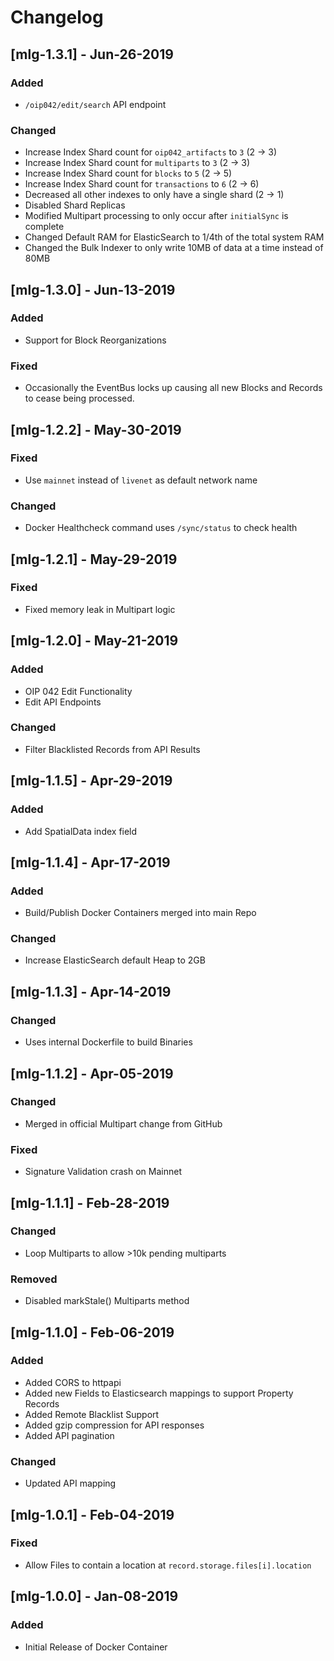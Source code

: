 # Changelog
## [mlg-1.3.1] - Jun-26-2019
### Added
- `/oip042/edit/search` API endpoint

### Changed
- Increase Index Shard count for `oip042_artifacts` to `3` (2 -> 3)
- Increase Index Shard count for `multiparts` to `3` (2 -> 3)
- Increase Index Shard count for `blocks` to `5` (2 -> 5)
- Increase Index Shard count for `transactions` to `6` (2 -> 6)
- Decreased all other indexes to only have a single shard (2 -> 1)
- Disabled Shard Replicas
- Modified Multipart processing to only occur after `initialSync` is complete
- Changed Default RAM for ElasticSearch to 1/4th of the total system RAM
- Changed the Bulk Indexer to only write 10MB of data at a time instead of 80MB

## [mlg-1.3.0] - Jun-13-2019
### Added
- Support for Block Reorganizations

### Fixed
- Occasionally the EventBus locks up causing all new Blocks and Records to cease being processed. 

## [mlg-1.2.2] - May-30-2019
### Fixed
- Use `mainnet` instead of `livenet` as default network name

### Changed
- Docker Healthcheck command uses `/sync/status` to check health

## [mlg-1.2.1] - May-29-2019
### Fixed
- Fixed memory leak in Multipart logic

## [mlg-1.2.0] - May-21-2019
### Added
- OIP 042 Edit Functionality
- Edit API Endpoints

### Changed
- Filter Blacklisted Records from API Results

## [mlg-1.1.5] - Apr-29-2019
### Added
- Add SpatialData index field

## [mlg-1.1.4] - Apr-17-2019
### Added
- Build/Publish Docker Containers merged into main Repo

### Changed
- Increase ElasticSearch default Heap to 2GB

## [mlg-1.1.3] - Apr-14-2019
### Changed
- Uses internal Dockerfile to build Binaries

## [mlg-1.1.2] - Apr-05-2019
### Changed
- Merged in official Multipart change from GitHub

### Fixed
- Signature Validation crash on Mainnet

## [mlg-1.1.1] - Feb-28-2019
### Changed
- Loop Multiparts to allow >10k pending multiparts

### Removed
- Disabled markStale() Multiparts method

## [mlg-1.1.0] - Feb-06-2019
### Added
- Added CORS to httpapi
- Added new Fields to Elasticsearch mappings to support Property Records
- Added Remote Blacklist Support
- Added gzip compression for API responses
- Added API pagination

### Changed
- Updated API mapping

## [mlg-1.0.1] - Feb-04-2019
### Fixed
- Allow Files to contain a location at `record.storage.files[i].location`

## [mlg-1.0.0] - Jan-08-2019
### Added
- Initial Release of Docker Container